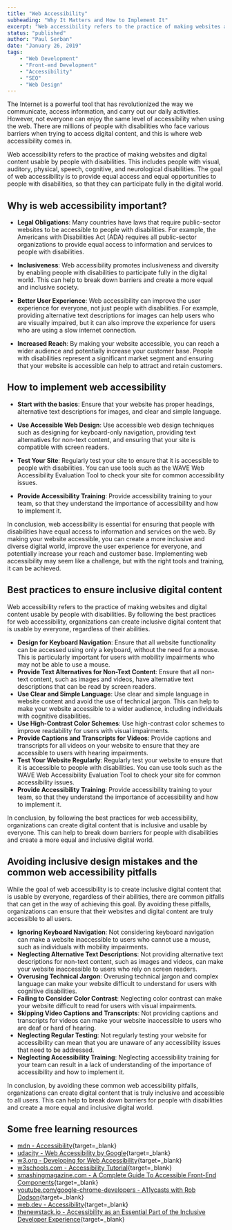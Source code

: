 ```yaml
---
title: "Web Accessibility"
subheading: "Why It Matters and How to Implement It"
excerpt: "Web accessibility refers to the practice of making websites and digital content usable by people with disabilities. This includes individuals with visual, auditory, physical, speech, cognitive, and neurological disabilities. The goal of web accessibility is to provide equal access and equal opportunities to all users, regardless of their abilities.Also, to be taken into account that accessible websites have several benefits, including increased reach and customer base, improved user experience, and legal compliance. By designing websites with accessibility in mind, organizations can create a more inclusive digital world and break down barriers for people with disabilities."
status: "published"
author: "Paul Serban"
date: "January 26, 2019"
tags:
    - "Web Development"
    - "Front-end Development"
    - "Accessibility"
    - "SEO"
    - "Web Design"
---
```


The Internet is a powerful tool that has revolutionized the way we communicate, access information, and carry out our daily activities. However, not everyone can enjoy the same level of accessibility when using the web. There are millions of people with disabilities who face various barriers when trying to access digital content, and this is where web accessibility comes in.

Web accessibility refers to the practice of making websites and digital content usable by people with disabilities. This includes people with visual, auditory, physical, speech, cognitive, and neurological disabilities. The goal of web accessibility is to provide equal access and equal opportunities to people with disabilities, so that they can participate fully in the digital world.

## Why is web accessibility important?

-   **Legal Obligations**: Many countries have laws that require public-sector websites to be accessible to people with disabilities. For example, the Americans with Disabilities Act (ADA) requires all public-sector organizations to provide equal access to information and services to people with disabilities.

-   **Inclusiveness**: Web accessibility promotes inclusiveness and diversity by enabling people with disabilities to participate fully in the digital world. This can help to break down barriers and create a more equal and inclusive society.

-   **Better User Experience**: Web accessibility can improve the user experience for everyone, not just people with disabilities. For example, providing alternative text descriptions for images can help users who are visually impaired, but it can also improve the experience for users who are using a slow internet connection.

-   **Increased Reach**: By making your website accessible, you can reach a wider audience and potentially increase your customer base. People with disabilities represent a significant market segment and ensuring that your website is accessible can help to attract and retain customers.

## How to implement web accessibility

-   **Start with the basics**: Ensure that your website has proper headings, alternative text descriptions for images, and clear and simple language.

-   **Use Accessible Web Design**: Use accessible web design techniques such as designing for keyboard-only navigation, providing text alternatives for non-text content, and ensuring that your site is compatible with screen readers.

-   **Test Your Site**: Regularly test your site to ensure that it is accessible to people with disabilities. You can use tools such as the WAVE Web Accessibility Evaluation Tool to check your site for common accessibility issues.

-   **Provide Accessibility Training**: Provide accessibility training to your team, so that they understand the importance of accessibility and how to implement it.

In conclusion, web accessibility is essential for ensuring that people with disabilities have equal access to information and services on the web. By making your website accessible, you can create a more inclusive and diverse digital world, improve the user experience for everyone, and potentially increase your reach and customer base. Implementing web accessibility may seem like a challenge, but with the right tools and training, it can be achieved.

## Best practices to ensure inclusive digital content

Web accessibility refers to the practice of making websites and digital content usable by people with disabilities. By following the best practices for web accessibility, organizations can create inclusive digital content that is usable by everyone, regardless of their abilities.

-   **Design for Keyboard Navigation**: Ensure that all website functionality can be accessed using only a keyboard, without the need for a mouse. This is particularly important for users with mobility impairments who may not be able to use a mouse.
-   **Provide Text Alternatives for Non-Text Content**: Ensure that all non-text content, such as images and videos, have alternative text descriptions that can be read by screen readers.
-   **Use Clear and Simple Language**: Use clear and simple language in website content and avoid the use of technical jargon. This can help to make your website accessible to a wider audience, including individuals with cognitive disabilities.
-   **Use High-Contrast Color Schemes**: Use high-contrast color schemes to improve readability for users with visual impairments.
-   **Provide Captions and Transcripts for Videos**: Provide captions and transcripts for all videos on your website to ensure that they are accessible to users with hearing impairments.
-   **Test Your Website Regularly**: Regularly test your website to ensure that it is accessible to people with disabilities. You can use tools such as the WAVE Web Accessibility Evaluation Tool to check your site for common accessibility issues.
-   **Provide Accessibility Training**: Provide accessibility training to your team, so that they understand the importance of accessibility and how to implement it.

In conclusion, by following the best practices for web accessibility, organizations can create digital content that is inclusive and usable by everyone. This can help to break down barriers for people with disabilities and create a more equal and inclusive digital world.

## Avoiding inclusive design mistakes and the common web accessibility pitfalls

While the goal of web accessibility is to create inclusive digital content that is usable by everyone, regardless of their abilities, there are common pitfalls that can get in the way of achieving this goal. By avoiding these pitfalls, organizations can ensure that their websites and digital content are truly accessible to all users.

-   **Ignoring Keyboard Navigation**: Not considering keyboard navigation can make a website inaccessible to users who cannot use a mouse, such as individuals with mobility impairments.
-   **Neglecting Alternative Text Descriptions**: Not providing alternative text descriptions for non-text content, such as images and videos, can make your website inaccessible to users who rely on screen readers.
-   **Overusing Technical Jargon**: Overusing technical jargon and complex language can make your website difficult to understand for users with cognitive disabilities.
-   **Failing to Consider Color Contrast**: Neglecting color contrast can make your website difficult to read for users with visual impairments.
-   **Skipping Video Captions and Transcripts**: Not providing captions and transcripts for videos can make your website inaccessible to users who are deaf or hard of hearing.
-   **Neglecting Regular Testing**: Not regularly testing your website for accessibility can mean that you are unaware of any accessibility issues that need to be addressed.
-   **Neglecting Accessibility Training**: Neglecting accessibility training for your team can result in a lack of understanding of the importance of accessibility and how to implement it.

In conclusion, by avoiding these common web accessibility pitfalls, organizations can create digital content that is truly inclusive and accessible to all users. This can help to break down barriers for people with disabilities and create a more equal and inclusive digital world.

## Some free learning resources

-   [mdn - Accessibility](https://developer.mozilla.org/en-US/docs/Web/Accessibility){target=_blank}
-   [udacity - Web Accessibility by Google](https://www.udacity.com/course/web-accessibility--ud891){target=_blank}
-   [w3.org - Developing for Web Accessibility](https://www.w3.org/WAI/tips/developing/){target=_blank}
-   [w3schools.com - Accessibility Tutorial](https://www.w3schools.com/accessibility/index.php){target=_blank}
-   [smashingmagazine.com - A Complete Guide To Accessible Front-End Components](https://www.smashingmagazine.com/2021/03/complete-guide-accessible-front-end-components/){target=_blank}
-   [youtube.com/google-chrome-developers - A11ycasts with Rob Dodson](https://www.youtube.com/playlist?list=PLNYkxOF6rcICWx0C9LVWWVqvHlYJyqw7g){target=_blank}
-   [web.dev - Accessibility](https://web.dev/accessibility/){target=_blank}
-   [thenewstack.io - Accessibility as an Essential Part of the Inclusive Developer Experience](https://thenewstack.io/accessibility-as-an-essential-part-of-the-inclusive-developer-experience/){target=_blank}
